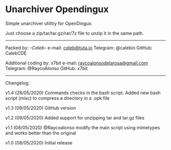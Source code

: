 # Unarchiver Opendingux

Simple unarchiver utilitiy for OpenDingux.

Just choose a zip/tar/tar.gz/rar/7z file to unzip it in the same path.

---

Packed by: _-Caleb-_ 
e-mail: cqleb@tuta.io
Telegram: @calebin
GitHub: CalebCDE

Additional coding by: x7bit
e-mail: raycoalonsodelarosa@gmail.com
Telegram: @RaycoAlonso
GitHub: x7bit

---

Changelog:

v1.4 (28/05/2020)
Commands checks in the bash script. Added new bash script (misc) to compress a directory in a .opk file

v1.3 (09/05/2020)
GitHub version

v1.2 (09/05/2020)
Added support for unzipping tar and tar.gz files

v1.1 (08/05/2020)
@Raycoalonso modify the main script using mimetypes and works better than the original

v1.0 (08/05/2020)
Initial release
